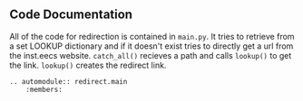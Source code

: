 ```{include} README.md
```

## Code Documentation

All of the code for redirection is contained in `main.py`. It tries to retrieve
from a set LOOKUP dictionary and if it doesn't exist tries to directly get a url
from the inst.eecs website. `catch_all()` recieves a path and calls `lookup()`
to get the link. `lookup()` creates the redirect link.

```{eval-rst}
.. automodule:: redirect.main
    :members:
```
